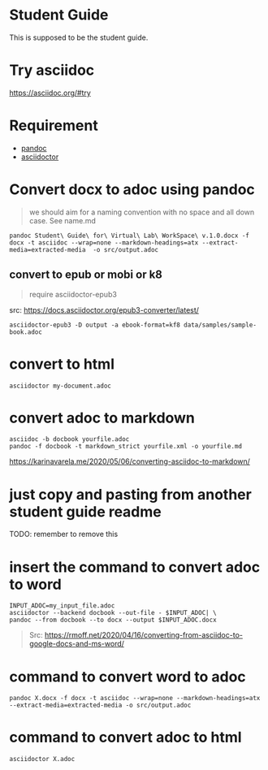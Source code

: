 # Student Guide
This is supposed to be the student guide.
# Try asciidoc

https://asciidoc.org/#try

# Requirement
- [pandoc](https://pandoc.org)
- [asciidoctor](https://asciidoctor.org)

# Convert docx to adoc using pandoc

> we should aim for a naming convention with no space and all down case. See name.md

`pandoc Student\ Guide\ for\ Virtual\ Lab\ WorkSpace\ v.1.0.docx -f docx -t asciidoc --wrap=none --markdown-headings=atx --extract-media=extracted-media  -o src/output.adoc`


## convert to epub or mobi or k8
> require asciidoctor-epub3

src: https://docs.asciidoctor.org/epub3-converter/latest/

`asciidoctor-epub3 -D output -a ebook-format=kf8 data/samples/sample-book.adoc`

# convert to html 

`asciidoctor my-document.adoc`

# convert adoc to markdown

`asciidoc -b docbook yourfile.adoc`\
`pandoc -f docbook -t markdown_strict yourfile.xml -o yourfile.md`

https://karinavarela.me/2020/05/06/converting-asciidoc-to-markdown/


# just copy and pasting from another student guide readme
TODO: remember to remove this
# insert the command to convert adoc to word

```
INPUT_ADOC=my_input_file.adoc
asciidoctor --backend docbook --out-file - $INPUT_ADOC| \
pandoc --from docbook --to docx --output $INPUT_ADOC.docx
```
> Src: https://rmoff.net/2020/04/16/converting-from-asciidoc-to-google-docs-and-ms-word/


# command to convert word to adoc
```
pandoc X.docx -f docx -t asciidoc --wrap=none --markdown-headings=atx --extract-media=extracted-media -o src/output.adoc
```
# command to convert adoc to html
```
asciidoctor X.adoc
```
